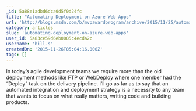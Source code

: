 ```yaml
---
_id: 5a88e1adbd6dca0d5f0d24fc
title: "Automating Deployment on Azure Web Apps"
url: 'http://blogs.msdn.com/b/mvpawardprogram/archive/2015/11/25/automating-deployment-on-azure-web-apps.aspx'
category: articles
slug: 'automating-deployment-on-azure-web-apps'
user_id: 5a83ce59d6eb0005c4ecda2c
username: 'bill-s'
createdOn: '2015-11-26T05:04:16.000Z'
tags: []
---
```


In today’s agile development teams we require more than the old deployment methods like FTP or WebDeploy where one member had the “Deploy” task on the delivery pipeline. I’ll go as far as to say that an automated integration and deployment strategy is a necessity to any team that wants to focus on what really matters, writing code and building products.
